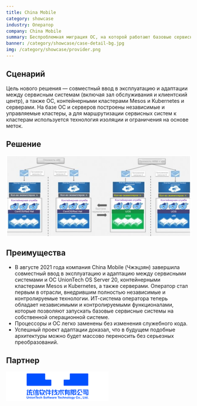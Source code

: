 ```yaml
---
title: China Mobile
category: showcase
industry: Оператор
company: China Mobile
summary: Беспроблемная миграция ОС, на которой работают базовые сервисные системы
banner: /category/showcase/case-detail-bg.jpg
img: /category/showcase/provider.png
---
```


## **Сценарий**

Цель нового решения — совместный ввод в эксплуатацию и адаптации между сервисным системам (включая зал обслуживания и клиентский центр), а также ОС, контейнерными кластерами Mesos и Kubernetes и серверами. На базе ОС и серверов построены независимые и управляемые кластеры, а для маршрутизации сервисных систем к кластерам используется технология изоляции и ограничения на основе меток.

## **Решение**

<div class="case-img"><img src="./p3.png"/></div>

## **Преимущества**

- В августе 2021 года компания China Mobile (Чжэцзян) завершила совместный ввод в эксплуатацию и адаптацию между сервисными системами и ОС UnionTech OS Server 20, контейнерными кластерами Mesos и Kubernetes, а также серверами. Оператор стал первым в отрасли, внедрившим полностью независимые и контролируемые технологии. ИТ-система оператора теперь обладает независимыми и контролируемыми функционалами, которые позволяют запускать базовые сервисные системы на собственной операционной системе.
- Процессоры и ОС легко заменены без изменения служебного кода.
- Успешный проект адаптации доказал, что в будущем подобные архитектуры можно будет массово переносить без серьезных преобразований.

## **Партнер**

<img src="./tongxin.png"/>
